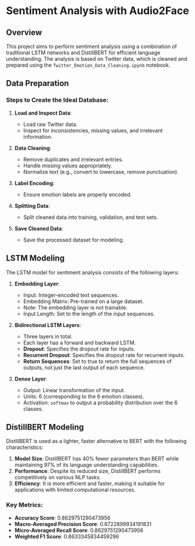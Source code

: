 # Sentiment Analysis with Audio2Face

## Overview

This project aims to perform sentiment analysis using a combination of traditional LSTM networks and DistillBERT for efficient language understanding. The analysis is based on Twitter data, which is cleaned and prepared using the `Twitter_Emotion_Data_Cleaning.ipynb` notebook.

## Data Preparation

### Steps to Create the Ideal Database:

1. **Load and Inspect Data**:
   - Load raw Twitter data.
   - Inspect for inconsistencies, missing values, and irrelevant information.

2. **Data Cleaning**:
   - Remove duplicates and irrelevant entries.
   - Handle missing values appropriately.
   - Normalize text (e.g., convert to lowercase, remove punctuation).

3. **Label Encoding**:
   - Ensure emotion labels are properly encoded.

4. **Splitting Data**:
   - Split cleaned data into training, validation, and test sets.

5. **Save Cleaned Data**:
   - Save the processed dataset for modeling.

## LSTM Modeling

The LSTM model for sentiment analysis consists of the following layers:

1. **Embedding Layer**:
   - Input: Integer-encoded text sequences.
   - Embedding Matrix: Pre-trained on a large dataset.
   - Note: The embedding layer is not trainable.
   - Input Length: Set to the length of the input sequences.

2. **Bidirectional LSTM Layers**:
   - Three layers in total.
   - Each layer has a forward and backward LSTM.
   - **Dropout**: Specifies the dropout rate for inputs.
   - **Recurrent Dropout**: Specifies the dropout rate for recurrent inputs.
   - **Return Sequences**: Set to true to return the full sequences of outputs, not just the last output of each sequence.

3. **Dense Layer**:
   - Output: Linear transformation of the input.
   - Units: 6 (corresponding to the 6 emotion classes).
   - Activation: `softmax` to output a probability distribution over the 6 classes.

## DistillBERT Modeling

DistillBERT is used as a lighter, faster alternative to BERT with the following characteristics:

1. **Model Size**: DistillBERT has 40% fewer parameters than BERT while maintaining 97% of its language understanding capabilities.
2. **Performance**: Despite its reduced size, DistillBERT performs competitively on various NLP tasks.
3. **Efficiency**: It is more efficient and faster, making it suitable for applications with limited computational resources.

### Key Metrics:

- **Accuracy Score**: 0.8629751290473956
- **Macro-Averaged Precision Score**: 0.8722899934191831
- **Micro-Averaged Recall Score**: 0.8629751290473956
- **Weighted F1 Score**: 0.8633345834459296
